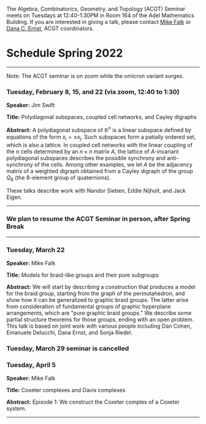 The Algebra, Combinatorics, Geometry, and Topology (ACGT) Seminar meets on Tuesdays at 12:40-1:30PM in Room 164 of the Adel Mathematics Building. If you are interested in giving a talk, please contact [Mike Falk](mailto:Michael.Falk@nau.edu) or [Dana C. Ernst](http://danaernst.com), ACGT coordinators.

# Schedule Spring 2022 #

<hr>

Note:  The ACGT seminar is on zoom while the omicron variant surges.

### Tuesday, February 8, 15, and 22 (via zoom, 12:40 to 1:30)

**Speaker:** Jim Swift

**Title:** Polydiagonal subspaces, coupled cell networks, and Cayley digraphs

**Abstract:** A polydiagonal subspace of $\mathbb R^n$ is a linear subspace defined by equations of the form $x_i = \pm x_j$.
Such subspaces form a patially ordered set, which is also a lattice.  In coupled cell networks with the linear coupling of the $n$ cells determined by an $n \times n$ matrix $A$,
the lattice of $A$-invariant polydiagonal subspaces describes the possible synchrony and anti-synchrony of the cells.
Among other examples, we let $A$ be the adjacency matrix of a weighted digraph obtained from a Cayley digraph of the group $Q_8$ (the 8-element group of quaternions).  

These talks describe work with Nandor Sieben, Eddie Nijholt, and Jack Eigen.
<hr>

### We plan to resume the ACGT Seminar in person, after Spring Break
<hr>

### Tuesday, March 22

**Speaker:** Mike Falk

**Title:** Models for braid-like groups and their pure subgroups

**Abstract:** We will start by describing a construction that produces a model for the braid group, starting from the graph of the permutahedron, and show how it can be generalized to graphic braid groups. The latter arise from consideration of fundamental groups of graphic hyperplane arrangements, which are "pure graphic braid groups." We describe some partial structure theorems for those groups, ending with an open problem. This talk is based on joint work with various people including Dan Cohen, Emanuele Delucchi, Dana Ernst, and Sonja Riedel.

### Tuesday, March 29 seminar is cancelled

### Tuesday, April 5

**Speaker:** Mike Falk

**Title:** Coxeter complexes and Davis complexes

**Abstract:** Episode 1: We construct the Coxeter complex of a Coxeter system.

<hr>
